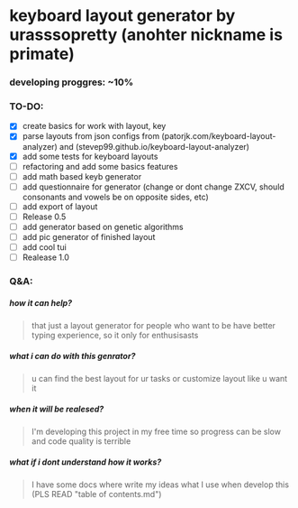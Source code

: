 # keyboard layout generator by urasssopretty (anohter nickname is primate)

### developing proggres: ~10%

### TO-DO:  
- [X] create basics for work with layout, key
- [X] parse layouts from json configs from (patorjk.com/keyboard-layout-analyzer) and (stevep99.github.io/keyboard-layout-analyzer)
- [X] add some tests for keyboard layouts  
- [ ] refactoring and add some basics features
- [ ] add math based keyb generator  
- [ ] add questionnaire for generator (change or dont change ZXCV, should consonants and vowels be on opposite sides, etc)  
- [ ] add export of layout  
- [ ] Release 0.5  
- [ ] add generator based on genetic algorithms  
- [ ] add pic generator of finished layout  
- [ ] add cool tui  
- [ ] Realease 1.0

### Q&A:
#####  how it can help?
> that just a layout generator for people who want to be have better typing experience, so it only for enthusisasts 

##### what i can do with this genrator?
> u can find the best layout for ur tasks or customize layout like u want it

##### when it will be realesed?
> I'm developing this project in my free time so progress can be slow and code quality is terrible

##### what if i dont understand how it works?
> I have some docs where write my ideas what I use when develop this (PLS READ "table of contents.md")

